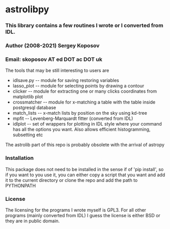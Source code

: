 # astrolibpy 
### This library contains a few routines I wrote or I converted from IDL.
### Author (2008-2021) Sergey Koposov
### Email: skoposov __AT__ ed __DOT__ ac __DOT__ uk

The tools that may be still interesting to users are 
* idlsave.py -- module for saving restoring variables 
* lasso_plot -- module for selecting points by drawing a contour
* clicker -- module for extracting one or many clicks coordinates from matplotlib plot
* crossmatcher -- module for x-matching a table with the table inside postgresql database
* match_lists -- x-match lists by position on the sky using kd-tree
* mpfit -- Levenberg-Marquardt fitter (converted from IDL)
* idlplot -- set of wrappers for plotting in IDL style where your command has all 
  the options you want. Also allows efficient histogramming, subsetting etc

The astrolib part of this repo is probably obsolete with the arrival of astropy

### Installation
This package does not need to be installed in the sense if of 'pip install', so if you
want to you use it, you can either copy a script that you want and add it to the current
directory or clone the repo and add the path to PYTHONPATH

### License
The licensing for the programs I wrote myself is GPL3. For all other
programs (mainly converted from IDL) I guess the license is either BSD or 
they are in public domain. 
